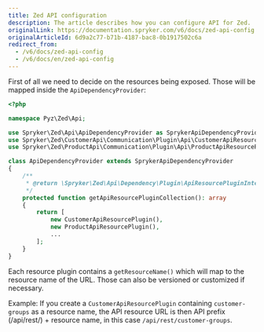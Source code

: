 ```yaml
---
title: Zed API configuration
description: The article describes how you can configure API for Zed.
originalLink: https://documentation.spryker.com/v6/docs/zed-api-config
originalArticleId: 6d9a2c77-b71b-4187-bac8-0b1917502c6a
redirect_from:
  - /v6/docs/zed-api-config
  - /v6/docs/en/zed-api-config
---
```


First of all we need to decide on the resources being exposed. Those will be mapped inside the `ApiDependencyProvider`:

```php
<?php

namespace Pyz\Zed\Api;

use Spryker\Zed\Api\ApiDependencyProvider as SprykerApiDependencyProvider;
use Spryker\Zed\CustomerApi\Communication\Plugin\Api\CustomerApiResourcePlugin;
use Spryker\Zed\ProductApi\Communication\Plugin\Api\ProductApiResourcePlugin;

class ApiDependencyProvider extends SprykerApiDependencyProvider
{
    /**
     * @return \Spryker\Zed\Api\Dependency\Plugin\ApiResourcePluginInterface[]
     */
    protected function getApiResourcePluginCollection(): array
    {
        return [
            new CustomerApiResourcePlugin(),
            new ProductApiResourcePlugin(),
            ...
        ];
    }
}
```

Each resource plugin contains a `getResourceName()` which will map to the resource name of the URL. Those can also be versioned or customized if necessary.

Example: If you create a `CustomerApiResourcePlugin` containing `customer-groups` as a resource name, the API resource URL is then API prefix (/api/rest/) + resource name, in this case `/api/rest/customer-groups`.

